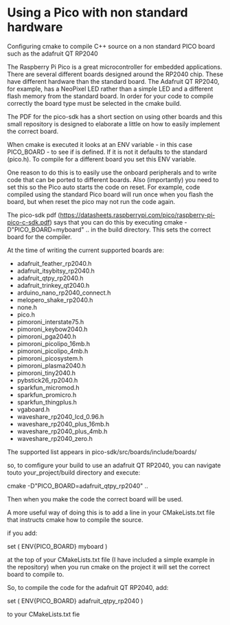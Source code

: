# Using a Pico with non standard hardware
 Configuring cmake to compile C++ source on a non standard PICO board such as the adafruit QT RP2040

The Raspberry Pi Pico is a great microcontroller for embedded applications. 
There are several different boards designed around the RP2040 chip. These have different hardware than the standard board. 
The Adafruit QT RP2040, for example, has a NeoPixel LED rather than a simple LED and a different flash memory from the standard board. 
In order for your code to compile correctly the board type must be selected in the cmake build.

The PDF for the pico-sdk has a short section on using other boards and this small repository is designed to elaborate a little on how to easily implement the correct board.

When cmake is executed it looks at an ENV variable - in this case PICO_BOARD - to see if is defined. If it is not it defaults to the standard (pico.h).
To compile for a different board you set this ENV variable.

One reason to do this is to easily use the onboard peripherals and to write code that can be ported to different boards.
Also (importantly) you need to set this so the Pico auto starts the code on reset. For example, code compiled using the standard Pico board will run once when you flash the board, but when reset the pico may not run the code again.

The pico-sdk pdf (https://datasheets.raspberrypi.com/pico/raspberry-pi-pico-c-sdk.pdf) says that you can do this by executing 
cmake -D"PICO_BOARD=myboard" ..
in the build directory.
This sets the correct board for the compiler.

At the time of writing the current supported boards are:
* adafruit_feather_rp2040.h
* adafruit_itsybitsy_rp2040.h
* adafruit_qtpy_rp2040.h
* adafruit_trinkey_qt2040.h
* arduino_nano_rp2040_connect.h
* melopero_shake_rp2040.h
* none.h
* pico.h
* pimoroni_interstate75.h
* pimoroni_keybow2040.h
* pimoroni_pga2040.h
* pimoroni_picolipo_16mb.h
* pimoroni_picolipo_4mb.h
* pimoroni_picosystem.h
* pimoroni_plasma2040.h
* pimoroni_tiny2040.h
* pybstick26_rp2040.h
* sparkfun_micromod.h
* sparkfun_promicro.h
* sparkfun_thingplus.h
* vgaboard.h
* waveshare_rp2040_lcd_0.96.h
* waveshare_rp2040_plus_16mb.h
* waveshare_rp2040_plus_4mb.h
* waveshare_rp2040_zero.h

The supported list appears in pico-sdk/src/boards/include/boards/

so, to comfigure your build to use an adafruit QT RP2040, you can navigate touto your_project/build directory and execute:

cmake -D"PICO_BOARD=adafruit_qtpy_rp2040" ..

Then when you make the code the correct board will be used.

A more useful way of doing this is to add a line in your CMakeLists.txt file that instructs cmake how to compile the source.

if you add:

set ( ENV{PICO_BOARD} myboard )

at the top of your CMakeLists.txt file (I have included a simple example in the repository) when you run cmake on the project it will set the correct board to compile to.

So, to compile the code for the adafruit QT RP2040, add:

set ( ENV{PICO_BOARD} adafruit_qtpy_rp2040 )

to your CMakeLists.txt fie
